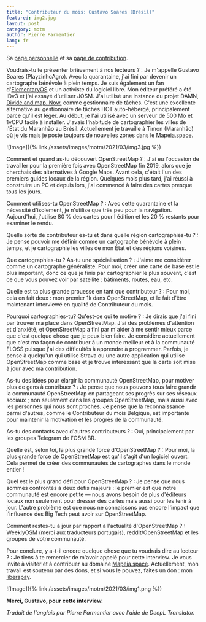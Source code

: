 ```yaml
---
title: "Contributeur du mois: Gustavo Soares (Brésil)"
featured: img2.jpg
layout: post
category: motm
author: Pierre Parmentier
lang: fr
---
```


Sa [page personnelle](https://www.openstreetmap.org/user/PlayzinhoAgro) et sa [page de contribution](https://hdyc.neis-one.org/?PlayzinhoAgro).

Voudrais-tu te présenter brièvement à nos lecteurs ?
: Je m'appelle Gustavo Soares (PlayzinhoAgro). Avec la quarantaine, j'ai fini par devenir un cartographe bénévole à plein temps. Je suis également un fan d'[ElementaryOS](https://elementary.io/) et un activiste du logiciel libre. Mon éditeur préféré a été IDv3 et j'ai essayé d'utiliser JOSM. J'ai utilisé une instance du projet DAMN, [Divide and map. Now.](https://www.damn-project.org/) comme gestionnaire de tâches. C'est une excellente alternative au gestionnaire de tâches HOT auto-hébergé, principalement parce qu'il est léger. Au début, je l'ai utilisé avec un serveur de 500 Mo et 1vCPU facile à installer. J'avais l'habitude de cartographier les villes de l'État du Maranhão au Brésil. Actuellement je travaille à Timon (Maranhão) où je vis mais je poste toujours de nouvelles zones dans le [Mapeia.space](https://tarefas.mapeia.space/).

![Image]({% link /assets/images/motm/2021/03/img3.jpg %})

Comment et quand as-tu découvert OpenStreetMap ?
: J'ai eu l'occasion de travailler pour la première fois avec OpenStreetMap fin 2019, alors que je cherchais des alternatives à Google Maps. Avant cela, c'était l'un des premiers guides locaux de la région. Quelques mois plus tard, j'ai réussi à construire un PC et depuis lors, j'ai commencé à faire des cartes presque tous les jours.

Comment utilises-tu OpenStreetMap ?
: Avec cette quarantaine et la nécessité d'isolement, je n'utilise que très peu pour la navigation. Aujourd'hui, j'utilise 80 % des cartes pour l'édition et les 20 % restants pour examiner le rendu.

Quelle sorte de contributeur es-tu et dans quelle région cartographies-tu ?
: Je pense pouvoir me définir comme un cartographe bénévole à plein temps, et je cartographie les villes de mon État et des régions voisines.

Que cartographies-tu ? As-tu une spécialisation ?
: J'aime me considérer comme un cartographe généraliste. Pour moi, créer une carte de base est le plus important, donc ce que je finis par cartographier le plus souvent, c'est ce que vous pouvez voir par satellite : bâtiments, routes, eau, etc.

Quelle est ta plus grande prouesse en tant que contributeur ?
: Pour moi, cela en fait deux : mon premier 1k dans OpenStreetMap, et le fait d'être maintenant interviewé en qualité de Contributeur du mois.

Pourquoi cartographies-tu? Qu'est-ce qui te motive ?
: Je dirais que j'ai fini par trouver ma place dans OpenStreetMap. J'ai des problèmes d'attention et d'anxiété, et OpenStreetMap a fini par m'aider à me sentir mieux parce que c'est quelque chose que je peux bien faire. Je considère actuellement que c'est ma façon de contribuer à un monde meilleur et à la communauté FLOSS puisque j'ai des difficultés à apprendre à programmer. Parfois, je pense à quelqu'un qui utilise Strava ou une autre application qui utilise OpenStreetMap comme base et je trouve intéressant que la carte soit mise à jour avec ma contribution.

As-tu des idées pour élargir la communauté OpenStreetMap, pour motiver plus de gens à contribuer ?
: Je pense que nous pouvons tous faire grandir la communauté OpenStreetMap en partageant ses progrès sur ses réseaux sociaux ; non seulement dans les groupes OpenStreetMap, mais aussi avec les personnes qui nous sont proches. Je pense que la reconnaissance parmi d'autres, comme le Contributeur du mois Belgique, est importante pour maintenir la motivation et les progrès de la communauté.

As-tu des contacts avec d'autres contributeurs ?
: Oui, principalement par les groupes Telegram de l'OSM BR.

Quelle est, selon toi, la plus grande force d'OpenStreetMap ?
: Pour moi, la plus grande force de OpenStreetMap est qu'il s'agit d'un logiciel ouvert. Cela permet de créer des communautés de cartographes dans le monde entier !

Quel est le plus grand défi pour OpenStreetMap ?
: Je pense que nous sommes confrontés à deux défis majeurs : le premier est que notre communauté est encore petite — nous avons besoin de plus d'éditeurs locaux non seulement pour dresser des cartes mais aussi pour les tenir à jour. L'autre problème est que nous ne connaissons pas encore l'impact que l'influence des Big Tech peut avoir sur OpenStreetMap.

Comment restes-tu à jour par rapport à l'actualité d'OpenStreetMap ?
: WeeklyOSM (merci aux traducteurs portugais), reddit/OpenStreetMap et les groupes de votre communauté.

Pour conclure, y a-t-il encore quelque chose que tu voudrais dire au lecteur ?
: Je tiens à te remercier de m'avoir appelé pour cette interview. Je vous invite à visiter et à contribuer au domaine [Mapeia.space](https://tarefas.mapeia.space/). Actuellement, mon travail est soutenu par des dons, et si vous le pouvez, faites un don : mon [liberapay](https://liberapay.com/gustavo22soares).

![Image]({% link /assets/images/motm/2021/03/img1.png %})

**Merci, Gustavo, pour cette interview.**

*Traduit de l'anglais par Pierre Parmentier avec l'aide de DeepL Translator.*
